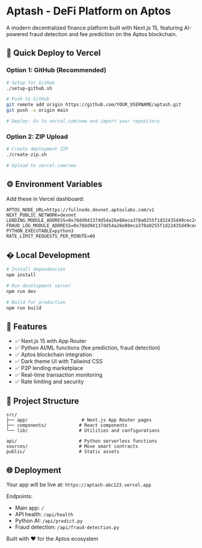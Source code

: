 # Aptash - DeFi Platform on Aptos

A modern decentralized finance platform built with Next.js 15, featuring AI-powered fraud detection and fee prediction on the Aptos blockchain.

## 🚀 Quick Deploy to Vercel

### Option 1: GitHub (Recommended)
```bash
# Setup for GitHub
./setup-github.sh

# Push to GitHub
git remote add origin https://github.com/YOUR_USERNAME/aptash.git
git push -u origin main

# Deploy: Go to vercel.com/new and import your repository
```

### Option 2: ZIP Upload
```bash
# Create deployment ZIP
./create-zip.sh

# Upload to vercel.com/new
```

## ⚙️ Environment Variables

Add these in Vercel dashboard:
```
APTOS_NODE_URL=https://fullnode.devnet.aptoslabs.com/v1
NEXT_PUBLIC_NETWORK=devnet
LENDING_MODULE_ADDRESS=0x78dd94137dd54a26e88eca378a0255f1d22435d49cec2467a4f3c5a8cf3e70ce
FRAUD_LOG_MODULE_ADDRESS=0x78dd94137dd54a26e88eca378a0255f1d22435d49cec2467a4f3c5a8cf3e70ce
PYTHON_EXECUTABLE=python3
RATE_LIMIT_REQUESTS_PER_MINUTE=60
```

## � Local Development

```bash
# Install dependencies
npm install

# Run development server
npm run dev

# Build for production
npm run build
```

## 🎯 Features

- ✅ Next.js 15 with App Router
- ✅ Python AI/ML functions (fee prediction, fraud detection)
- ✅ Aptos blockchain integration
- ✅ Dark theme UI with Tailwind CSS
- ✅ P2P lending marketplace
- ✅ Real-time transaction monitoring
- ✅ Rate limiting and security

## 📁 Project Structure

```
src/
├── app/                    # Next.js App Router pages
├── components/            # React components
└── lib/                   # Utilities and configurations

api/                       # Python serverless functions
sources/                   # Move smart contracts
public/                    # Static assets
```

## 🌐 Deployment

Your app will be live at: `https://aptash-abc123.vercel.app`

Endpoints:
- Main app: `/`
- API health: `/api/health`
- Python AI: `/api/predict.py`
- Fraud detection: `/api/fraud-detection.py`

Built with ❤️ for the Aptos ecosystem

